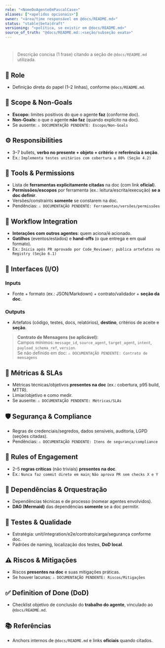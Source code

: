```yaml
---
role: "<NomeDoAgenteEmPascalCase>"
aliases: ["<apelidos opcionais>"]
owner: "<área/time responsável em @docs/README.md>"
status: "stable|beta|draft"
versioning: "<política, se existir em @docs/README.md>"
source_of_truth: "@docs/README.md::<seção/subseção exata>"
---
```


# <emoji> <Nome do Agente>
> Descrição concisa (1 frase) citando a seção de `@docs/README.md` utilizada.

## 🎯 Role
- Definição direta do papel (1–2 linhas), conforme `@docs/README.md`.

## 🧭 Scope & Non-Goals
- **Escopo:** limites positivos do que o agente **faz** (conforme doc).
- **Non-Goals:** o que o agente **não faz** (quando explícito na doc).
- Se ausente: `⚠️ DOCUMENTAÇÃO PENDENTE: Escopo/Non-Goals`

## ⚙️ Responsibilities
- 3–7 bullets, **verbo no presente + objeto + critério** e **referência à seção**.
- Ex.: `Implementa testes unitários com cobertura ≥ 80% (Seção 4.2)`

## 🔧 Tools & Permissions
- Lista de **ferramentas explicitamente citadas** na doc (com link **oficial**).
- **Permissões/escopos** por ferramenta (ex.: leitura/escrita/execução) **se a doc definir**.
- Versões/constraints **somente** se constarem na doc.
- Pendências: `⚠️ DOCUMENTAÇÃO PENDENTE: Ferramentas/versões/permissões`

## 🔄 Workflow Integration
- **Interações com outros agentes**: quem aciona/é acionado.
- **Gatilhos** (eventos/estados) e **hand-offs** (o que entrega e em qual formato).
- Ex.: `Inicia após PR aprovado por Code_Reviewer; publica artefatos no Registry (Seção 6.1)`

## 🔌 Interfaces (I/O)
### Inputs
- Fonte + formato (ex.: JSON/Markdown) + contrato/validador + **seção da doc**.
### Outputs
- Artefatos (código, testes, docs, relatórios), **destino**, critérios de aceite e **seção**.

> **Contrato de Mensagens (se aplicável):**  
> Campos mínimos: `message_id`, `source_agent`, `target_agent`, `intent`, `payload_schema_ref`, `version`.  
> Se não definido em doc: `⚠️ DOCUMENTAÇÃO PENDENTE: Contrato de mensagens`

## 📏 Métricas & SLAs
- Métricas técnicas/objetivos **presentes na doc** (ex.: cobertura, p95 build, MTTR).
- Limiar/objetivo e como medir.  
- Se ausente: `⚠️ DOCUMENTAÇÃO PENDENTE: Métricas/SLAs`

## 🛡️ Segurança & Compliance
- Regras de credenciais/segredos, dados sensíveis, auditoria, LGPD (seções citadas).
- Pendências: `⚠️ DOCUMENTAÇÃO PENDENTE: Itens de segurança/compliance`

## 🧭 Rules of Engagement
- 2–5 **regras críticas** (não triviais) **presentes na doc**.  
- Ex.: `Nunca faz commit direto em main`; `Não aprova PR sem checks X e Y`

## 🧱 Dependências & Orquestração
- Dependências técnicas e de processo (nomear agentes envolvidos).  
- **DAG (Mermaid)** das dependências **somente** se a doc permitir.

## 🧪 Testes & Qualidade
- Estratégia: unit/integration/e2e/contrato/carga/segurança conforme doc.  
- Padrões de naming, localização dos testes, **DoD local**.

## ⚠️ Riscos & Mitigações
- Riscos **presentes na doc** e suas mitigações práticas.  
- Se houver lacunas: `⚠️ DOCUMENTAÇÃO PENDENTE: Riscos/Mitigações`

## ✅ Definition of Done (DoD)
- Checklist objetivo de conclusão do **trabalho do agente**, vinculado ao `@docs/README.md`.

## 📚 Referências
- Anchors internos de `@docs/README.md` e links **oficiais** quando citados.